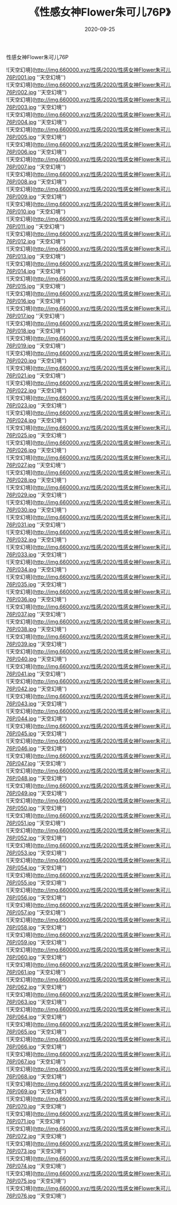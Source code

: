 ﻿---
layout: post
title:  《性感女神Flower朱可儿76P》
date:   2020-09-25
img: http://img.660000.xyz/性感/2020/性感女神Flower朱可儿76P/000.jpg
categories: [美女, 性感, 泳衣]
---

性感女神Flower朱可儿76P



![天空幻境](http://img.660000.xyz/性感/2020/性感女神Flower朱可儿76P/001.jpg ''天空幻境'') <br>
![天空幻境](http://img.660000.xyz/性感/2020/性感女神Flower朱可儿76P/002.jpg ''天空幻境'') <br>
![天空幻境](http://img.660000.xyz/性感/2020/性感女神Flower朱可儿76P/003.jpg ''天空幻境'') <br>
![天空幻境](http://img.660000.xyz/性感/2020/性感女神Flower朱可儿76P/004.jpg ''天空幻境'') <br>
![天空幻境](http://img.660000.xyz/性感/2020/性感女神Flower朱可儿76P/005.jpg ''天空幻境'') <br>
![天空幻境](http://img.660000.xyz/性感/2020/性感女神Flower朱可儿76P/006.jpg ''天空幻境'') <br>
![天空幻境](http://img.660000.xyz/性感/2020/性感女神Flower朱可儿76P/007.jpg ''天空幻境'') <br>
![天空幻境](http://img.660000.xyz/性感/2020/性感女神Flower朱可儿76P/008.jpg ''天空幻境'') <br>
![天空幻境](http://img.660000.xyz/性感/2020/性感女神Flower朱可儿76P/009.jpg ''天空幻境'') <br>
![天空幻境](http://img.660000.xyz/性感/2020/性感女神Flower朱可儿76P/010.jpg ''天空幻境'') <br>
![天空幻境](http://img.660000.xyz/性感/2020/性感女神Flower朱可儿76P/011.jpg ''天空幻境'') <br>
![天空幻境](http://img.660000.xyz/性感/2020/性感女神Flower朱可儿76P/012.jpg ''天空幻境'') <br>
![天空幻境](http://img.660000.xyz/性感/2020/性感女神Flower朱可儿76P/013.jpg ''天空幻境'') <br>
![天空幻境](http://img.660000.xyz/性感/2020/性感女神Flower朱可儿76P/014.jpg ''天空幻境'') <br>
![天空幻境](http://img.660000.xyz/性感/2020/性感女神Flower朱可儿76P/015.jpg ''天空幻境'') <br>
![天空幻境](http://img.660000.xyz/性感/2020/性感女神Flower朱可儿76P/016.jpg ''天空幻境'') <br>
![天空幻境](http://img.660000.xyz/性感/2020/性感女神Flower朱可儿76P/017.jpg ''天空幻境'') <br>
![天空幻境](http://img.660000.xyz/性感/2020/性感女神Flower朱可儿76P/018.jpg ''天空幻境'') <br>
![天空幻境](http://img.660000.xyz/性感/2020/性感女神Flower朱可儿76P/019.jpg ''天空幻境'') <br>
![天空幻境](http://img.660000.xyz/性感/2020/性感女神Flower朱可儿76P/020.jpg ''天空幻境'') <br>
![天空幻境](http://img.660000.xyz/性感/2020/性感女神Flower朱可儿76P/021.jpg ''天空幻境'') <br>
![天空幻境](http://img.660000.xyz/性感/2020/性感女神Flower朱可儿76P/022.jpg ''天空幻境'') <br>
![天空幻境](http://img.660000.xyz/性感/2020/性感女神Flower朱可儿76P/023.jpg ''天空幻境'') <br>
![天空幻境](http://img.660000.xyz/性感/2020/性感女神Flower朱可儿76P/024.jpg ''天空幻境'') <br>
![天空幻境](http://img.660000.xyz/性感/2020/性感女神Flower朱可儿76P/025.jpg ''天空幻境'') <br>
![天空幻境](http://img.660000.xyz/性感/2020/性感女神Flower朱可儿76P/026.jpg ''天空幻境'') <br>
![天空幻境](http://img.660000.xyz/性感/2020/性感女神Flower朱可儿76P/027.jpg ''天空幻境'') <br>
![天空幻境](http://img.660000.xyz/性感/2020/性感女神Flower朱可儿76P/028.jpg ''天空幻境'') <br>
![天空幻境](http://img.660000.xyz/性感/2020/性感女神Flower朱可儿76P/029.jpg ''天空幻境'') <br>
![天空幻境](http://img.660000.xyz/性感/2020/性感女神Flower朱可儿76P/030.jpg ''天空幻境'') <br>
![天空幻境](http://img.660000.xyz/性感/2020/性感女神Flower朱可儿76P/031.jpg ''天空幻境'') <br>
![天空幻境](http://img.660000.xyz/性感/2020/性感女神Flower朱可儿76P/032.jpg ''天空幻境'') <br>
![天空幻境](http://img.660000.xyz/性感/2020/性感女神Flower朱可儿76P/033.jpg ''天空幻境'') <br>
![天空幻境](http://img.660000.xyz/性感/2020/性感女神Flower朱可儿76P/034.jpg ''天空幻境'') <br>
![天空幻境](http://img.660000.xyz/性感/2020/性感女神Flower朱可儿76P/035.jpg ''天空幻境'') <br>
![天空幻境](http://img.660000.xyz/性感/2020/性感女神Flower朱可儿76P/036.jpg ''天空幻境'') <br>
![天空幻境](http://img.660000.xyz/性感/2020/性感女神Flower朱可儿76P/037.jpg ''天空幻境'') <br>
![天空幻境](http://img.660000.xyz/性感/2020/性感女神Flower朱可儿76P/038.jpg ''天空幻境'') <br>
![天空幻境](http://img.660000.xyz/性感/2020/性感女神Flower朱可儿76P/039.jpg ''天空幻境'') <br>
![天空幻境](http://img.660000.xyz/性感/2020/性感女神Flower朱可儿76P/040.jpg ''天空幻境'') <br>
![天空幻境](http://img.660000.xyz/性感/2020/性感女神Flower朱可儿76P/041.jpg ''天空幻境'') <br>
![天空幻境](http://img.660000.xyz/性感/2020/性感女神Flower朱可儿76P/042.jpg ''天空幻境'') <br>
![天空幻境](http://img.660000.xyz/性感/2020/性感女神Flower朱可儿76P/043.jpg ''天空幻境'') <br>
![天空幻境](http://img.660000.xyz/性感/2020/性感女神Flower朱可儿76P/044.jpg ''天空幻境'') <br>
![天空幻境](http://img.660000.xyz/性感/2020/性感女神Flower朱可儿76P/045.jpg ''天空幻境'') <br>
![天空幻境](http://img.660000.xyz/性感/2020/性感女神Flower朱可儿76P/046.jpg ''天空幻境'') <br>
![天空幻境](http://img.660000.xyz/性感/2020/性感女神Flower朱可儿76P/047.jpg ''天空幻境'') <br>
![天空幻境](http://img.660000.xyz/性感/2020/性感女神Flower朱可儿76P/048.jpg ''天空幻境'') <br>
![天空幻境](http://img.660000.xyz/性感/2020/性感女神Flower朱可儿76P/049.jpg ''天空幻境'') <br>
![天空幻境](http://img.660000.xyz/性感/2020/性感女神Flower朱可儿76P/050.jpg ''天空幻境'') <br>
![天空幻境](http://img.660000.xyz/性感/2020/性感女神Flower朱可儿76P/051.jpg ''天空幻境'') <br>
![天空幻境](http://img.660000.xyz/性感/2020/性感女神Flower朱可儿76P/052.jpg ''天空幻境'') <br>
![天空幻境](http://img.660000.xyz/性感/2020/性感女神Flower朱可儿76P/053.jpg ''天空幻境'') <br>
![天空幻境](http://img.660000.xyz/性感/2020/性感女神Flower朱可儿76P/054.jpg ''天空幻境'') <br>
![天空幻境](http://img.660000.xyz/性感/2020/性感女神Flower朱可儿76P/055.jpg ''天空幻境'') <br>
![天空幻境](http://img.660000.xyz/性感/2020/性感女神Flower朱可儿76P/056.jpg ''天空幻境'') <br>
![天空幻境](http://img.660000.xyz/性感/2020/性感女神Flower朱可儿76P/057.jpg ''天空幻境'') <br>
![天空幻境](http://img.660000.xyz/性感/2020/性感女神Flower朱可儿76P/058.jpg ''天空幻境'') <br>
![天空幻境](http://img.660000.xyz/性感/2020/性感女神Flower朱可儿76P/059.jpg ''天空幻境'') <br>
![天空幻境](http://img.660000.xyz/性感/2020/性感女神Flower朱可儿76P/060.jpg ''天空幻境'') <br>
![天空幻境](http://img.660000.xyz/性感/2020/性感女神Flower朱可儿76P/061.jpg ''天空幻境'') <br>
![天空幻境](http://img.660000.xyz/性感/2020/性感女神Flower朱可儿76P/062.jpg ''天空幻境'') <br>
![天空幻境](http://img.660000.xyz/性感/2020/性感女神Flower朱可儿76P/063.jpg ''天空幻境'') <br>
![天空幻境](http://img.660000.xyz/性感/2020/性感女神Flower朱可儿76P/064.jpg ''天空幻境'') <br>
![天空幻境](http://img.660000.xyz/性感/2020/性感女神Flower朱可儿76P/065.jpg ''天空幻境'') <br>
![天空幻境](http://img.660000.xyz/性感/2020/性感女神Flower朱可儿76P/066.jpg ''天空幻境'') <br>
![天空幻境](http://img.660000.xyz/性感/2020/性感女神Flower朱可儿76P/067.jpg ''天空幻境'') <br>
![天空幻境](http://img.660000.xyz/性感/2020/性感女神Flower朱可儿76P/068.jpg ''天空幻境'') <br>
![天空幻境](http://img.660000.xyz/性感/2020/性感女神Flower朱可儿76P/069.jpg ''天空幻境'') <br>
![天空幻境](http://img.660000.xyz/性感/2020/性感女神Flower朱可儿76P/070.jpg ''天空幻境'') <br>
![天空幻境](http://img.660000.xyz/性感/2020/性感女神Flower朱可儿76P/071.jpg ''天空幻境'') <br>
![天空幻境](http://img.660000.xyz/性感/2020/性感女神Flower朱可儿76P/072.jpg ''天空幻境'') <br>
![天空幻境](http://img.660000.xyz/性感/2020/性感女神Flower朱可儿76P/073.jpg ''天空幻境'') <br>
![天空幻境](http://img.660000.xyz/性感/2020/性感女神Flower朱可儿76P/074.jpg ''天空幻境'') <br>
![天空幻境](http://img.660000.xyz/性感/2020/性感女神Flower朱可儿76P/075.jpg ''天空幻境'') <br>
![天空幻境](http://img.660000.xyz/性感/2020/性感女神Flower朱可儿76P/076.jpg ''天空幻境'') <br>